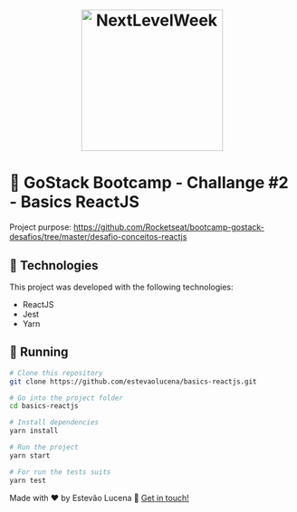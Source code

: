 <h1 align="center">
    <img alt="NextLevelWeek" title="#NextLevelWeek" src="https://camo.githubusercontent.com/8c13dc2618dbd7f76d1d574350b98fdee1335ce5/68747470733a2f2f726f636b6574736561742d63646e2e73332d73612d656173742d312e616d617a6f6e6177732e636f6d2f626f6f7463616d702d6865616465722e706e67" width="250px" />
</h1>

# :ledger: GoStack Bootcamp - Challange #2 - Basics ReactJS

Project purpose: https://github.com/Rocketseat/bootcamp-gostack-desafios/tree/master/desafio-conceitos-reactjs

## :rocket: Technologies
This project was developed with the following technologies:
- ReactJS
- Jest
- Yarn

## :runner: Running

```bash
# Clone this repository
git clone https://github.com/estevaolucena/basics-reactjs.git

# Go into the project folder
cd basics-reactjs

# Install dependencies
yarn install

# Run the project
yarn start

# For run the tests suits
yarn test
```


Made with ♥ by Estevão Lucena :wave: [Get in touch!](https://www.linkedin.com/in/estevaolucena/)